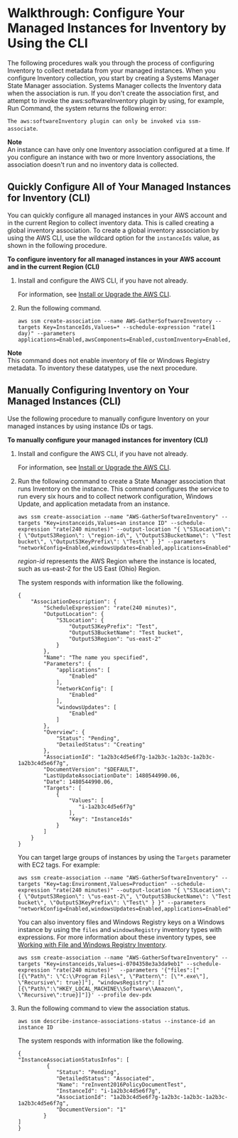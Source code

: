 # Walkthrough: Configure Your Managed Instances for Inventory by Using the CLI<a name="sysman-inventory-cliwalk"></a>

The following procedures walk you through the process of configuring Inventory to collect metadata from your managed instances\. When you configure Inventory collection, you start by creating a Systems Manager State Manager association\. Systems Manager collects the Inventory data when the association is run\. If you don't create the association first, and attempt to invoke the aws:softwareInventory plugin by using, for example, Run Command, the system returns the following error:

`The aws:softwareInventory plugin can only be invoked via ssm-associate`\.

**Note**  
An instance can have only one Inventory association configured at a time\. If you configure an instance with two or more Inventory associations, the association doesn't run and no inventory data is collected\.

## Quickly Configure All of Your Managed Instances for Inventory \(CLI\)<a name="sysman-inventory-cliwalk-all"></a>

You can quickly configure all managed instances in your AWS account and in the current Region to collect inventory data\. This is called creating a global inventory association\. To create a global inventory association by using the AWS CLI, use the wildcard option for the `instanceIds` value, as shown in the following procedure\.

**To configure inventory for all managed instances in your AWS account and in the current Region \(CLI\)**

1. Install and configure the AWS CLI, if you have not already\.

   For information, see [Install or Upgrade the AWS CLI](getting-started-cli.md)\.

1. Run the following command\.

   ```
   aws ssm create-association --name AWS-GatherSoftwareInventory --targets Key=InstanceIds,Values=* --schedule-expression "rate(1 day)" --parameters applications=Enabled,awsComponents=Enabled,customInventory=Enabled,instanceDetailedInformation=Enabled,networkConfig=Enabled,services=Enabled,windowsRoles=Enabled,windowsUpdates=Enabled
   ```

**Note**  
This command does not enable inventory of file or Windows Registry metadata\. To inventory these datatypes, use the next procedure\.

## Manually Configuring Inventory on Your Managed Instances \(CLI\)<a name="sysman-inventory-cliwalk-manual"></a>

Use the following procedure to manually configure Inventory on your managed instances by using instance IDs or tags\.

**To manually configure your managed instances for inventory \(CLI\)**

1. Install and configure the AWS CLI, if you have not already\.

   For information, see [Install or Upgrade the AWS CLI](getting-started-cli.md)\.

1. Run the following command to create a State Manager association that runs Inventory on the instance\. This command configures the service to run every six hours and to collect network configuration, Windows Update, and application metadata from an instance\.

   ```
   aws ssm create-association --name "AWS-GatherSoftwareInventory" --targets "Key=instanceids,Values=an instance ID" --schedule-expression "rate(240 minutes)" --output-location "{ \"S3Location\": { \"OutputS3Region\": \"region-id\", \"OutputS3BucketName\": \"Test bucket\", \"OutputS3KeyPrefix\": \"Test\" } }" --parameters "networkConfig=Enabled,windowsUpdates=Enabled,applications=Enabled"
   ```

   *region\-id* represents the AWS Region where the instance is located, such as us\-east\-2 for the US East \(Ohio\) Region\.

   The system responds with information like the following\.

   ```
   {
       "AssociationDescription": {
           "ScheduleExpression": "rate(240 minutes)",
           "OutputLocation": {
               "S3Location": {
                   "OutputS3KeyPrefix": "Test",
                   "OutputS3BucketName": "Test bucket",
                   "OutputS3Region": "us-east-2"
               }
           },
           "Name": "The name you specified",
           "Parameters": {
               "applications": [
                   "Enabled"
               ],
               "networkConfig": [
                   "Enabled"
               ],
               "windowsUpdates": [
                   "Enabled"
               ]
           },
           "Overview": {
               "Status": "Pending",
               "DetailedStatus": "Creating"
           },
           "AssociationId": "1a2b3c4d5e6f7g-1a2b3c-1a2b3c-1a2b3c-1a2b3c4d5e6f7g",
           "DocumentVersion": "$DEFAULT",
           "LastUpdateAssociationDate": 1480544990.06,
           "Date": 1480544990.06,
           "Targets": [
               {
                   "Values": [
                      "i-1a2b3c4d5e6f7g"
                   ],
                   "Key": "InstanceIds"
               }
           ]
       }
   }
   ```

   You can target large groups of instances by using the `Targets` parameter with EC2 tags\. For example:

   ```
   aws ssm create-association --name "AWS-GatherSoftwareInventory" --targets "Key=tag:Environment,Values=Production" --schedule-expression "rate(240 minutes)" --output-location "{ \"S3Location\": { \"OutputS3Region\": \"us-east-2\", \"OutputS3BucketName\": \"Test bucket\", \"OutputS3KeyPrefix\": \"Test\" } }" --parameters "networkConfig=Enabled,windowsUpdates=Enabled,applications=Enabled"
   ```

   You can also inventory files and Windows Registry keys on a Windows instance by using the `files` and `windowsRegistry` inventory types with expressions\. For more information about these inventory types, see [Working with File and Windows Registry Inventory](sysman-inventory-file-and-registry.md)\.

   ```
   aws ssm create-association --name "AWS-GatherSoftwareInventory" --targets "Key=instanceids,Values=i-0704358e3a3da9eb1" --schedule-expression "rate(240 minutes)"  --parameters '{"files":["[{\"Path\": \"C:\\Program Files\", \"Pattern\": [\"*.exe\"], \"Recursive\": true}]"], "windowsRegistry": ["[{\"Path\":\"HKEY_LOCAL_MACHINE\\Software\\Amazon\", \"Recursive\":true}]"]}' --profile dev-pdx
   ```

1. Run the following command to view the association status\.

   ```
   aws ssm describe-instance-associations-status --instance-id an instance ID
   ```

   The system responds with information like the following\.

   ```
   {
   "InstanceAssociationStatusInfos": [
            {
               "Status": "Pending",
               "DetailedStatus": "Associated",
               "Name": "reInvent2016PolicyDocumentTest",
               "InstanceId": "i-1a2b3c4d5e6f7g",
               "AssociationId": "1a2b3c4d5e6f7g-1a2b3c-1a2b3c-1a2b3c-1a2b3c4d5e6f7g",
               "DocumentVersion": "1"
           }
   ]
   }
   ```